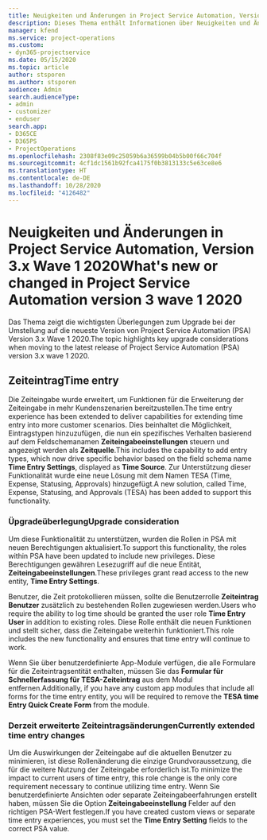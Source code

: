 ```yaml
---
title: Neuigkeiten und Änderungen in Project Service Automation, Version 3.x wave 1 2020
description: Dieses Thema enthält Informationen über Neuigkeiten und Änderungen in Project Service Automation, Version 3, Wave 1 2020.
manager: kfend
ms.service: project-operations
ms.custom:
- dyn365-projectservice
ms.date: 05/15/2020
ms.topic: article
author: stsporen
ms.author: stsporen
audience: Admin
search.audienceType:
- admin
- customizer
- enduser
search.app:
- D365CE
- D365PS
- ProjectOperations
ms.openlocfilehash: 2308f83e09c25059b6a36599b04b5b00f66c704f
ms.sourcegitcommit: 4cf1dc1561b92fca4175f0b3813133c5e63ce8e6
ms.translationtype: HT
ms.contentlocale: de-DE
ms.lasthandoff: 10/28/2020
ms.locfileid: "4126482"
---
```

# <a name="whats-new-or-changed-in-project-service-automation-version-3-wave-1-2020"></a><span data-ttu-id="0f128-103">Neuigkeiten und Änderungen in Project Service Automation, Version 3.x Wave 1 2020</span><span class="sxs-lookup"><span data-stu-id="0f128-103">What's new or changed in Project Service Automation version 3 wave 1 2020</span></span>
<span data-ttu-id="0f128-104">Das Thema zeigt die wichtigsten Überlegungen zum Upgrade bei der Umstellung auf die neueste Version von Project Service Automation (PSA) Version 3.x Wave 1 2020.</span><span class="sxs-lookup"><span data-stu-id="0f128-104">The topic highlights key upgrade considerations when moving to the latest release of Project Service Automation (PSA) version 3.x wave 1 2020.</span></span>

## <a name="time-entry"></a><span data-ttu-id="0f128-105">Zeiteintrag</span><span class="sxs-lookup"><span data-stu-id="0f128-105">Time entry</span></span>
<span data-ttu-id="0f128-106">Die Zeiteingabe wurde erweitert, um Funktionen für die Erweiterung der Zeiteingabe in mehr Kundenszenarien bereitzustellen.</span><span class="sxs-lookup"><span data-stu-id="0f128-106">The time entry experience has been extended to deliver capabilities for extending time entry into more customer scenarios.</span></span> <span data-ttu-id="0f128-107">Dies beinhaltet die Möglichkeit, Eintragstypen hinzuzufügen, die nun ein spezifisches Verhalten basierend auf dem Feldschemanamen **Zeiteingabeeinstellungen** steuern und angezeigt werden als **Zeitquelle**.</span><span class="sxs-lookup"><span data-stu-id="0f128-107">This includes the capability to add entry types, which now drive specific behavior based on the field schema name **Time Entry Settings**, displayed as **Time Source**.</span></span> <span data-ttu-id="0f128-108">Zur Unterstützung dieser Funktionalität wurde eine neue Lösung mit dem Namen TESA (Time, Expense, Statusing, Approvals) hinzugefügt.</span><span class="sxs-lookup"><span data-stu-id="0f128-108">A new solution, called Time, Expense, Statusing, and Approvals (TESA) has been added to support this functionality.</span></span>

### <a name="upgrade-consideration"></a><span data-ttu-id="0f128-109">Üpgradeüberlegung</span><span class="sxs-lookup"><span data-stu-id="0f128-109">Upgrade consideration</span></span>
<span data-ttu-id="0f128-110">Um diese Funktionalität zu unterstützen, wurden die Rollen in PSA mit neuen Berechtigungen aktualisiert.</span><span class="sxs-lookup"><span data-stu-id="0f128-110">To support this functionality, the roles within PSA have been updated to include new privileges.</span></span> <span data-ttu-id="0f128-111">Diese Berechtigungen gewähren Lesezugriff auf die neue Entität, **Zeiteingabeeinstellungen**.</span><span class="sxs-lookup"><span data-stu-id="0f128-111">These privileges grant read access to the new entity, **Time Entry Settings**.</span></span>

<span data-ttu-id="0f128-112">Benutzer, die Zeit protokollieren müssen, sollte die Benutzerrolle **Zeiteintrag Benutzer** zusätzlich zu bestehenden Rollen zugewiesen werden.</span><span class="sxs-lookup"><span data-stu-id="0f128-112">Users who require the ability to log time should be granted the user role **Time Entry User** in addition to existing roles.</span></span> <span data-ttu-id="0f128-113">Diese Rolle enthält die neuen Funktionen und stellt sicher, dass die Zeiteingabe weiterhin funktioniert.</span><span class="sxs-lookup"><span data-stu-id="0f128-113">This role includes the new functionality and ensures that time entry will continue to work.</span></span>

<span data-ttu-id="0f128-114">Wenn Sie über benutzerdefinierte App-Module verfügen, die alle Formulare für die Zeiteintragsentität enthalten, müssen Sie das **Formular für Schnellerfassung für TESA-Zeiteintrag** aus dem Modul entfernen.</span><span class="sxs-lookup"><span data-stu-id="0f128-114">Additionally, if you have any custom app modules that include all forms for the time entry entity, you will be required to remove the **TESA time Entry Quick Create Form** from the module.</span></span>

### <a name="currently-extended-time-entry-changes"></a><span data-ttu-id="0f128-115">Derzeit erweiterte Zeiteintragsänderungen</span><span class="sxs-lookup"><span data-stu-id="0f128-115">Currently extended time entry changes</span></span>
<span data-ttu-id="0f128-116">Um die Auswirkungen der Zeiteingabe auf die aktuellen Benutzer zu minimieren, ist diese Rollenänderung die einzige Grundvoraussetzung, die für die weitere Nutzung der Zeiteingabe erforderlich ist.</span><span class="sxs-lookup"><span data-stu-id="0f128-116">To minimize the impact to current users of time entry, this role change is the only core requirement necessary to continue utilizing time entry.</span></span> <span data-ttu-id="0f128-117">Wenn Sie benutzerdefinierte Ansichten oder separate Zeiteingabeerfahrungen erstellt haben, müssen Sie die Option **Zeiteingabeeinstellung** Felder auf den richtigen PSA-Wert festlegen.</span><span class="sxs-lookup"><span data-stu-id="0f128-117">If you have created custom views or separate time entry experiences, you must set the **Time Entry Setting** fields to the correct PSA value.</span></span>
